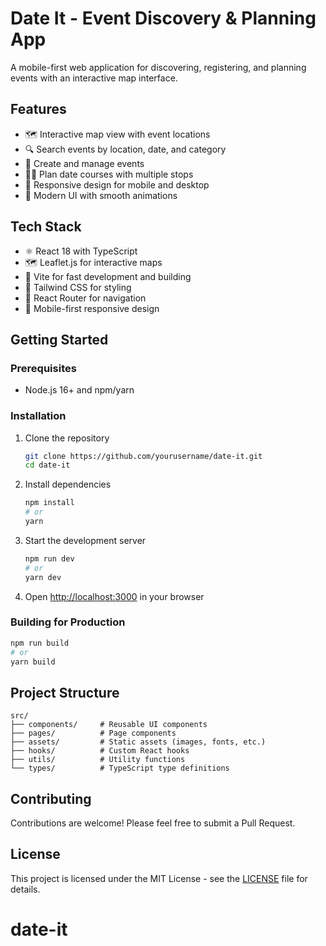 # Date It - Event Discovery & Planning App

A mobile-first web application for discovering, registering, and planning events with an interactive map interface.

## Features

- 🗺️ Interactive map view with event locations
- 🔍 Search events by location, date, and category
- 📅 Create and manage events
- 🚶‍♂️ Plan date courses with multiple stops
- 📱 Responsive design for mobile and desktop
- 🎨 Modern UI with smooth animations

## Tech Stack

- ⚛️ React 18 with TypeScript
- 🗺️ Leaflet.js for interactive maps
- 🚀 Vite for fast development and building
- 🎨 Tailwind CSS for styling
- 🔄 React Router for navigation
- 📱 Mobile-first responsive design

## Getting Started

### Prerequisites

- Node.js 16+ and npm/yarn

### Installation

1. Clone the repository
   ```bash
   git clone https://github.com/yourusername/date-it.git
   cd date-it
   ```

2. Install dependencies
   ```bash
   npm install
   # or
   yarn
   ```

3. Start the development server
   ```bash
   npm run dev
   # or
   yarn dev
   ```

4. Open [http://localhost:3000](http://localhost:3000) in your browser

### Building for Production

```bash
npm run build
# or
yarn build
```

## Project Structure

```
src/
├── components/     # Reusable UI components
├── pages/          # Page components
├── assets/         # Static assets (images, fonts, etc.)
├── hooks/          # Custom React hooks
├── utils/          # Utility functions
└── types/          # TypeScript type definitions
```

## Contributing

Contributions are welcome! Please feel free to submit a Pull Request.

## License

This project is licensed under the MIT License - see the [LICENSE](LICENSE) file for details.
# date-it
